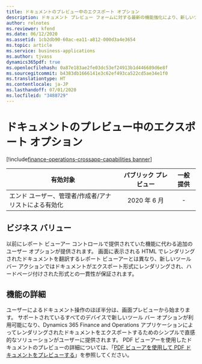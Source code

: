 ```yaml
---
title: ドキュメントのプレビュー中のエクスポート オプション
description: ドキュメント プレビュー フォームに対する最新の機能強化により、新しいツール バー アクション ボタンを使用して、ドキュメントを一般的な形式にエクスポートできるようになりました。
author: relnotes
ms.reviewer: kfend
ms.date: 06/12/2020
ms.assetid: 1cb2db90-60ac-ea11-a812-000d3a4e3654
ms.topic: article
ms.service: business-applications
ms.author: tjvass
dynamics365pdf: true
ms.openlocfilehash: 0a87e183ae2fe03dc53ef24913b1d446689d6e8f
ms.sourcegitcommit: b4383db1666141e3c62ef493ca522cd5ae34e1f0
ms.translationtype: HT
ms.contentlocale: ja-JP
ms.lasthandoff: 07/01/2020
ms.locfileid: "3488729"
---
```

# <a name="export-options-while-previewing-documents"></a>ドキュメントのプレビュー中のエクスポート オプション
[!include[finance-operations-crossapp-capabilities banner](../includes/finance-operations-crossapp-capabilities.md)]

| 有効対象    |  パブリック プレビュー | 一般提供 | 
| ---------- | :----------: |:----------: |
|エンド ユーザー、管理者/作成者/アナリストによる有効化|2020 年 6 月| -|


## <a name="business-value"></a>ビジネス バリュー
<!-- bv start -->
以前にレポート ビューアー コントロールで提供されていた機能に代わる追加のユーザー オプションが提供されます。  画面に表示される HTML でレンダリングされたドキュメントを翻訳するレポート ビューアーとは異なり、新しいツール バー アクションではドキュメントがエクスポート形式にレンダリングされ、ハードページ付けされた形式との一貫性が保証されます。
<!-- bv end -->



## <a name="feature-details"></a>機能の詳細
<!--feature detail start -->
ユーザーによるドキュメント操作のほぼ半分は、画面プレビューから始まります。 サポートされているすべてのデバイスで新しいツール バー オプションが利用可能になり、Dynamics 365 Finance and Operations アプリケーションによってレンダリングされたドキュメントをエクスポートするためのシンプルで直感的なソリューションがユーザーに提供されます。 PDF ビューアーを使用したドキュメントのプレビューの詳細については、「[PDF ビューアを使用して PDF ドキュメントをプレビューする](https://docs.microsoft.com/dynamics365/fin-ops-core/dev-itpro/analytics/preview-pdf-documents)」を参照してください。
<!--feature detail end -->









